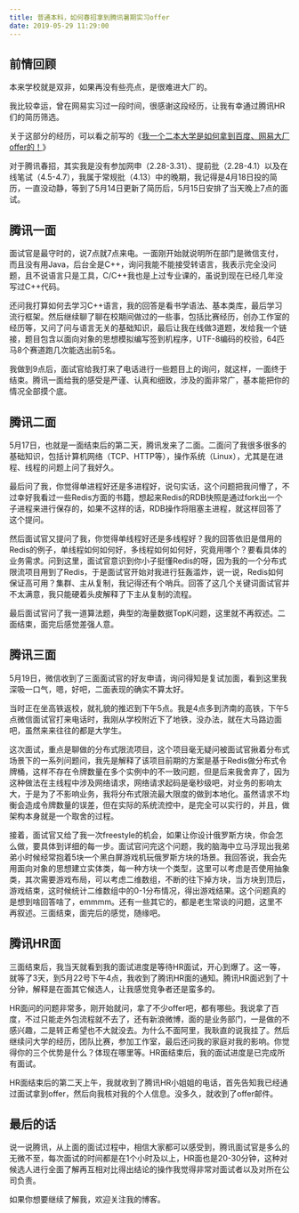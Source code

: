 ```yaml
---
title: 普通本科，如何春招拿到腾讯暑期实习offer
date: 2019-05-29 11:29:00
---
```

## 前情回顾

本来学校就是双非，如果再没有些亮点，是很难进大厂的。

我比较幸运，曾在网易实习过一段时间，很感谢这段经历，让我有幸通过腾讯HR们的简历筛选。

关于这部分的经历，可以看之前写的《[我一个二本大学是如何拿到百度、网易大厂offer的！](https://www.cnblogs.com/yueshutong/p/10564298.html)》

对于腾讯春招，其实我是没有参加网申（2.28-3.31）、提前批（2.28-4.1）以及在线笔试（4.5-4.7），我属于常规批（4.13）中的晚期，我记得是4月18日投的简历，一直没动静，等到了5月14日更新了简历后，5月15日安排了当天晚上7点的面试。

## 腾讯一面

面试官是最守时的，说7点就7点来电。一面刚开始就说明所在部门是微信支付，而且没有用Java，后台全是C++，询问我能不能接受转语言，我表示完全没问题，且不说语言只是工具，C/C++我也是上过专业课的，虽说到现在已经几年没写过C++代码。

还问我打算如何去学习C++语言，我的回答是看书学语法、基本类库，最后学习流行框架。然后继续聊了聊在校期间做过的一些事，包括比赛经历，创办工作室的经历等，又问了问与语言无关的基础知识，最后让我在线做3道题，发给我一个链接，题目包含以面向对象的思想模拟编写签到机程序，UTF-8编码的校验，64匹马8个赛道跑几次能选出前5名。

我做到9点后，面试官给我打来了电话进行一些题目上的询问，就这样，一面终于结束。腾讯一面给我的感受是严谨、认真和细致，涉及的面非常广，基本能把你的情况全部摸个底。

## 腾讯二面

5月17日，也就是一面结束后的第二天，腾讯发来了二面。二面问了我很多很多的基础知识，包括计算机网络（TCP、HTTP等），操作系统（Linux），尤其是在进程、线程的问题上问了我好久。

最后问了我，你觉得单进程好还是多进程好，说句实话，这个问题把我问懵了，不过幸好我看过一些Redis方面的书籍，想起来Redis的RDB快照是通过fork出一个子进程来进行保存的，如果不这样的话，RDB操作将阻塞主进程，就这样回答了这个提问。

然后面试官又提问了我，你觉得单线程好还是多线程好？我的回答依旧是借用的Redis的例子，单线程如何如何好，多线程如何如何好，究竟用哪个？要看具体的业务需求。问到这里，面试官意识到你小子挺懂Redis的呀，因为我的一个分布式限流项目用到了Redis，于是面试官开始对我进行狂轰滥炸，说一说，Redis如何保证高可用？集群、主从复制，我记得还有个哨兵。回答了这几个关键词面试官并不太满意，我只能硬着头皮解释了下主从复制的流程。

最后面试官问了我一道算法题，典型的海量数据TopK问题，这里就不再叙述。二面结束，面完后感觉差强人意。

## 腾讯三面

5月19日，微信收到了三面面试官的好友申请，询问得知是复试加面，看到这里我深吸一口气，嗯，好吧，二面表现的确实不算太好。

当时正在坐高铁返校，就礼貌的推迟到下午5点。我是4点多到济南的高铁，下午5点微信面试官打来电话时，我刚从学校附近下了地铁，没办法，就在大马路边面吧，虽然来来往往的都是大学生。

这次面试，重点是聊做的分布式限流项目，这个项目毫无疑问被面试官揪着分布式场景下的一系列问题问，我先是解释了该项目前期的方案是基于Redis做分布式令牌桶，这样不存在令牌数量在多个实例中的不一致问题，但是后来我舍弃了，因为这种做法在主线程中涉及网络请求，网络请求起码是毫秒级吧，对业务的影响太大，于是为了不影响业务，我将分布式限流最大限度的做到本地化。虽然请求不均衡会造成令牌数量的误差，但在实际的系统流控中，是完全可以实行的，并且，做架构本身就是一个取舍的过程。

接着，面试官又给了我一次freestyle的机会，如果让你设计俄罗斯方块，你会怎么做，要具体到详细的每一步。面试官问完这个问题，我的脑海中立马浮现出我弟弟小时候经常抱着5块一个黑白屏游戏机玩俄罗斯方块的场景。我回答说，我会先用面向对象的思想建立实体类，每一种方块一个类型，这里可以考虑是否使用抽象类，其次需要游戏布局，可以考虑二维数组，不断的往下掉方块，当方块到顶后，游戏结束，这时候统计二维数组中的0-1分布情况，得出游戏结果。这个问题真的是想到啥回答啥了，emmmm。还有一些其它的，都是老生常谈的问题，这里不再叙述。三面结束，面完后的感觉，随缘吧。

## 腾讯HR面

三面结束后，我当天就看到我的面试进度是等待HR面试，开心到爆了。这一等，就等了3天，到5月22号下午4点，我收到了腾讯HR面的通知。腾讯HR面迟到了十分钟，解释是在面其它候选人，让我感觉竞争者还是蛮多的。

HR面问的问题非常多，刚开始就问，拿了不少offer吧，都有哪些。我说拿了百度，不过只能走外包流程就不去了，还有新浪微博，面的是业务部门，一是做的不感兴趣，二是转正希望也不大就没去。为什么不面阿里，我耿直的说我挂了。然后继续问大学的经历，团队比赛，参加工作室，最后还问我的家庭对我的影响。你觉得你的三个优势是什么？体现在哪里等。HR面结束后，我的面试进度是已完成所有面试。

HR面结束后的第二天上午，我就收到了腾讯HR小姐姐的电话，首先告知我已经通过面试拿到offer，然后向我核对我的个人信息。没多久，就收到了offer邮件。

## 最后的话

说一说腾讯，从上面的面试过程中，相信大家都可以感受到，腾讯面试官是多么的无微不至，每次面试的时间都是在1个小时及以上，HR面也是20-30分钟，这种对候选人进行全面了解再互相对比得出结论的操作我觉得非常对面试者以及对所在公司负责。

如果你想要继续了解我，欢迎关注我的博客。
